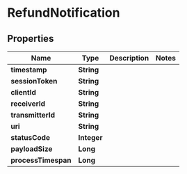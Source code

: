 # RefundNotification

## Properties
Name | Type | Description | Notes
------------ | ------------- | ------------- | -------------
**timestamp** | **String** |  | 
**sessionToken** | **String** |  | 
**clientId** | **String** |  | 
**receiverId** | **String** |  | 
**transmitterId** | **String** |  | 
**uri** | **String** |  | 
**statusCode** | **Integer** |  | 
**payloadSize** | **Long** |  | 
**processTimespan** | **Long** |  | 
